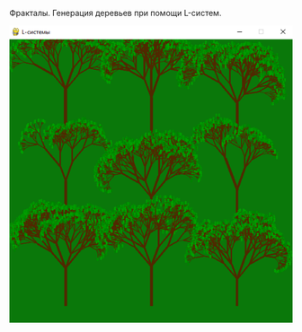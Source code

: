 Фракталы. Генерация деревьев при помощи L-систем.

![Скриншот](https://github.com/KIvanX/Fractals/raw/master/screenshot.png)
